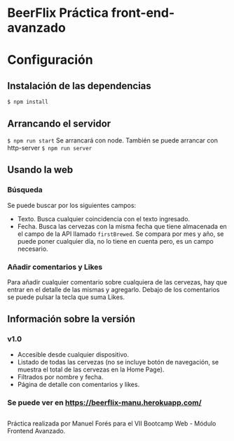 # BeerFlix Práctica front-end-avanzado





# Configuración


## Instalación de las dependencias
`$ npm install`

## Arrancando el servidor
`$ npm run start`
Se arrancará con node.
También se puede arrancar con http-server
`$ npm run server`

## Usando la web
### Búsqueda
Se puede buscar por los siguientes campos:
- Texto. Busca cualquier coincidencia con el texto ingresado.
- Fecha. Busca las cervezas con la misma fecha que tiene almacenada en el campo de la API llamado `firstBrewed`. Se compara por mes y año, se puede poner cualquier día, no lo tiene en cuenta pero, es un campo necesario.
### Añadir comentarios y Likes
Para añadir cualquier comentario sobre cualquiera de las cervezas, hay que entrar en el detalle de las mismas y agregarlo. Debajo de los comentarios se puede pulsar la tecla que suma Likes.

## Información sobre la versión
### v1.0
- Accesible desde cualquier dispositivo.
- Listado de todas las cervezas (no se incluye botón de navegación, se muestra el total de las cervezas en la Home Page).
- Filtrados por nombre y fecha.
- Página de detalle con comentarios y likes.
### Se puede ver en https://beerflix-manu.herokuapp.com/
## 
Práctica realizada por Manuel Forés para el VII Bootcamp Web - Módulo Frontend Avanzado.

